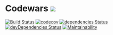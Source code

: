 # Codewars ![](https://www.codewars.com/users/marcobiedermann/badges/micro)

[![Build Status](https://travis-ci.com/marcobiedermann/codewars.svg?branch=master)](https://travis-ci.com/marcobiedermann/codewars)
[![codecov](https://codecov.io/gh/marcobiedermann/codewars/branch/master/graph/badge.svg)](https://codecov.io/gh/marcobiedermann/codewars)
[![dependencies Status](https://david-dm.org/marcobiedermann/codewars/status.svg)](https://david-dm.org/marcobiedermann/codewars)
[![devDependencies Status](https://david-dm.org/marcobiedermann/codewars/dev-status.svg)](https://david-dm.org/marcobiedermann/codewars?type=dev)
[![Maintainability](https://api.codeclimate.com/v1/badges/5f22e7a8dbbcae57e724/maintainability)](https://codeclimate.com/github/marcobiedermann/codewars/maintainability)
